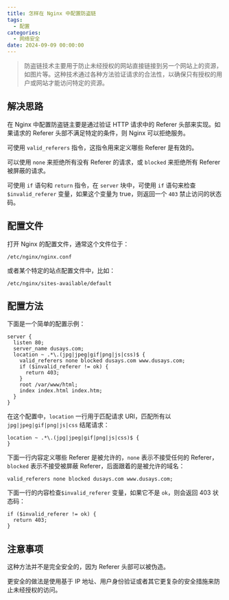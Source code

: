 ```yaml
---
title: 怎样在 Nginx 中配置防盗链
tags:
  - 配置
categories:
  - 网络安全
date: 2024-09-09 00:00:00
---
```


> 防盗链技术主要用于防止未经授权的网站直接链接到另一个网站上的资源，如图片等。这种技术通过各种方法验证请求的合法性，以确保只有授权的用户或网站才能访问特定的资源。

<!-- more -->

## 解决思路

在 Nginx 中配置防盗链主要是通过验证 HTTP 请求中的 Referer 头部来实现。如果请求的 Referer 头部不满足特定的条件，则 Nginx 可以拒绝服务。

可使用 `valid_referers` 指令，这指令用来定义哪些 Referer 是有效的。

可以使用 `none` 来拒绝所有没有 Referer 的请求，或 `blocked` 来拒绝所有 Referer 被屏蔽的请求。

可使用 `if` 语句和 `return` 指令，在 `server` 块中，可使用 `if` 语句来检查`$invalid_referer` 变量，如果这个变量为 true，则返回一个 `403` 禁止访问的状态码。

## 配置文件

打开 Nginx 的配置文件，通常这个文件位于：

```
/etc/nginx/nginx.conf
```

或者某个特定的站点配置文件中，比如：

```
/etc/nginx/sites-available/default
```

## 配置方法

下面是一个简单的配置示例：

```
server {
  listen 80;
  server_name dusays.com;
  location ~ .*\.(jpg|jpeg|gif|png|js|css)$ {
    valid_referers none blocked dusays.com www.dusays.com;
    if ($invalid_referer != ok) {
      return 403;
    }
    root /var/www/html;
    index index.html index.htm;
  }
}
```

在这个配置中，`location` 一行用于匹配请求 URI，匹配所有以 `jpg|jpeg|gif|png|js|css` 结尾请求：

```
location ~ .*\.(jpg|jpeg|gif|png|js|css)$ {
}
```

下面一行内容定义哪些 Referer 是被允许的，`none` 表示不接受任何的 Referer，`blocked` 表示不接受被屏蔽 Referer，后面跟着的是被允许的域名：

```
valid_referers none blocked dusays.com www.dusays.com;
```

下面一行的内容检查`$invalid_referer` 变量，如果它不是 `ok`，则会返回 403 状态码：

```
if ($invalid_referer != ok) {
  return 403;
}
```

## 注意事项

这种方法并不是完全安全的，因为 Referer 头部可以被伪造。

更安全的做法是使用基于 IP 地址、用户身份验证或者其它更复杂的安全措施来防止未经授权的访问。